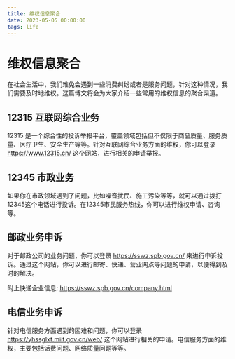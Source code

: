 ```yaml
---
title: 维权信息聚合
date: 2023-05-05 00:00:00
tags: life
---
```

# 维权信息聚合

在社会生活中，我们难免会遇到一些消费纠纷或者是服务问题，针对这种情况，我们需要及时地维权。这篇博文将会为大家介绍一些常用的维权信息的聚合渠道。

## 12315 互联网综合业务

12315 是一个综合性的投诉举报平台，覆盖领域包括但不仅限于商品质量、服务质量、医疗卫生、安全生产等等。针对互联网综合业务方面的维权，你可以登录 https://www.12315.cn/ 这个网站，进行相关的申请举报。

## 12345 市政业务

如果你在市政领域遇到了问题，比如噪音扰民、施工污染等等，就可以通过拨打12345这个电话进行投诉。在12345市民服务热线，你可以进行维权申请、咨询等。

## 邮政业务申诉

对于邮政公司的业务问题，你可以登录 https://sswz.spb.gov.cn/ 来进行申诉投诉。通过这个网站，你可以进行邮寄、快递、营业网点等问题的申请，以便得到及时的解决。

附上快递企业信息:
https://sswz.spb.gov.cn/company.html

## 电信业务申诉

针对电信服务方面遇到的困难和问题，你可以登录 https://yhssglxt.miit.gov.cn/web/ 这个网站进行相关的申请。电信服务方面的维权，主要包括话费问题、网络质量问题等等。